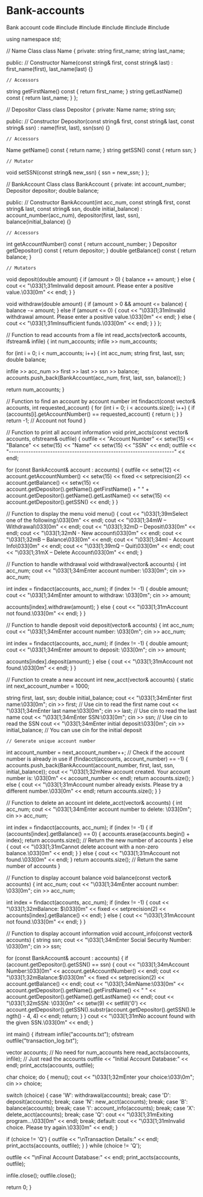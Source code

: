 # Bank-accounts
Bank account code
#include <iostream>
#include <vector>
#include <fstream>
#include <iomanip>
#include <string>

using namespace std;

// Name Class
class Name {
private:
string first_name;
string last_name;

public:
    // Constructor
Name(const string& first, const string& last) : first_name(first), last_name(last) {}

    // Accessors
string getFirstName() const { return first_name; }
string getLastName() const { return last_name; }
};

// Depositor Class
class Depositor {
private:
Name name;
string ssn;

public:
    // Constructor
Depositor(const string& first, const string& last, const string& ssn) : name(first, last), ssn(ssn) {}

    // Accessors
Name getName() const { return name; }
string getSSN() const { return ssn; }

    // Mutator
void setSSN(const string& new_ssn) { ssn = new_ssn; }
};

// BankAccount Class
class BankAccount {
private:
int account_number;
Depositor depositor;
double balance;

public:
    // Constructor
BankAccount(int acc_num, const string& first, const string& last, const string& ssn, double initial_balance)
: account_number(acc_num), depositor(first, last, ssn), balance(initial_balance) {}

    // Accessors
int getAccountNumber() const { return account_number; }
Depositor getDepositor() const { return depositor; }
double getBalance() const { return balance; }

    // Mutators
void deposit(double amount) { 
if (amount > 0) {
balance += amount;
} else {
cout << "\033[1;31mInvalid deposit amount. Please enter a positive value.\033[0m" << endl;
}
}

void withdraw(double amount) {
if (amount > 0 && amount <= balance) {
balance -= amount;
} else if (amount <= 0) {
cout << "\033[1;31mInvalid withdrawal amount. Please enter a positive value.\033[0m" << endl;
} else {
cout << "\033[1;31mInsufficient funds.\033[0m" << endl;
}
}
};

// Function to read accounts from a file
int read_accts(vector<BankAccount>& accounts, ifstream& infile) {
int num_accounts;
infile >> num_accounts;

for (int i = 0; i < num_accounts; i++) {
int acc_num;
string first, last, ssn;
double balance;

infile >> acc_num >> first >> last >> ssn >> balance;
accounts.push_back(BankAccount(acc_num, first, last, ssn, balance));
}

return num_accounts;
}

// Function to find an account by account number
int findacct(const vector<BankAccount>& accounts, int requested_account) {
for (int i = 0; i < accounts.size(); i++) {
if (accounts[i].getAccountNumber() == requested_account) {
return i;
}
}
return -1; // Account not found
}

// Function to print all account information
void print_accts(const vector<BankAccount>& accounts, ofstream& outfile) {
outfile << "Account Number" << setw(15) << "Balance" << setw(15) << "Name" << setw(15) << "SSN" << endl;
outfile << "--------------------------------------------------------------------" << endl;

for (const BankAccount& account : accounts) {
outfile << setw(12) << account.getAccountNumber() << setw(15) << fixed << setprecision(2) << account.getBalance() 
<< setw(15) << account.getDepositor().getName().getFirstName() + " " + account.getDepositor().getName().getLastName()
<< setw(15) << account.getDepositor().getSSN() << endl;
}
}

// Function to display the menu
void menu() {
cout << "\033[1;39mSelect one of the following:\033[0m" << endl;
cout << "\033[1;34mW – Withdrawal\033[0m" << endl;
cout << "\033[1;32mD – Deposit\033[0m" << endl;
cout << "\033[1;32mN - New account\033[0m" << endl;
cout << "\033[1;32mB – Balance\033[0m" << endl;
cout << "\033[1;34mI - Account Info\033[0m" << endl;
cout << "\033[1;39mQ – Quit\033[0m" << endl;
cout << "\033[1;31mX – Delete Account\033[0m" << endl;
}

// Function to handle withdrawal
void withdrawal(vector<BankAccount>& accounts) {
int acc_num;
cout << "\033[1;34mEnter account number: \033[0m";
cin >> acc_num;

int index = findacct(accounts, acc_num);
if (index != -1) {
double amount;
cout << "\033[1;34mEnter amount to withdraw: \033[0m";
cin >> amount;

accounts[index].withdraw(amount);
} else {
cout << "\033[1;31mAccount not found.\033[0m" << endl;
}
}

// Function to handle deposit
void deposit(vector<BankAccount>& accounts) {
int acc_num;
cout << "\033[1;34mEnter account number: \033[0m";
cin >> acc_num;

int index = findacct(accounts, acc_num);
if (index != -1) {
double amount;
cout << "\033[1;34mEnter amount to deposit: \033[0m";
cin >> amount;

accounts[index].deposit(amount);
} else {
cout << "\033[1;31mAccount not found.\033[0m" << endl;
}
}

// Function to create a new account
int new_acct(vector<BankAccount>& accounts) {
static int next_account_number = 1000; 
  
string first, last, ssn;
double initial_balance;
cout << "\033[1;34mEnter first name:\033[0m";
cin >> first; // Use cin to read the first name
cout << "\033[1;34mEnter last name:\033[0m";
cin >> last; // Use cin to read the last name
cout << "\033[1;34mEnter SSN:\033[0m";
cin >> ssn;  // Use cin to read the SSN
cout << "\033[1;34mEnter initial deposit:\033[0m";
cin >> initial_balance; // You can use cin for the initial deposit
  
    // Generate unique account number
int account_number = next_account_number++;
    // Check if the account number is already in use
if (findacct(accounts, account_number) == -1) {
accounts.push_back(BankAccount(account_number, first, last, ssn, initial_balance));
cout << "\033[1;32mNew account created. Your account number is: \033[0m" << account_number << endl;
return accounts.size();
} else {
cout << "\033[1;31mAccount number already exists. Please try a different number.\033[0m" << endl;
return accounts.size();
}
}

// Function to delete an account
int delete_acct(vector<BankAccount>& accounts) {
int acc_num;
cout << "\033[1;34mEnter account number to delete: \033[0m";
cin >> acc_num;

int index = findacct(accounts, acc_num);
if (index != -1) {
if (accounts[index].getBalance() == 0) {
accounts.erase(accounts.begin() + index);
return accounts.size(); // Return the new number of accounts
} else {
cout << "\033[1;31mCannot delete account with a non-zero balance.\033[0m" << endl;
}
} else {
cout << "\033[1;31mAccount not found.\033[0m" << endl;
}
return accounts.size(); // Return the same number of accounts
}

// Function to display account balance
void balance(const vector<BankAccount>& accounts) {
int acc_num;
cout << "\033[1;34mEnter account number: \033[0m";
cin >> acc_num;

int index = findacct(accounts, acc_num);
if (index != -1) {
cout << "\033[1;32mBalance: $\033[0m" << fixed << setprecision(2) << accounts[index].getBalance() << endl;
} else {
cout << "\033[1;31mAccount not found.\033[0m" << endl;
}
}

// Function to display account information
void account_info(const vector<BankAccount>& accounts) {
string ssn;
cout << "\033[1;34mEnter Social Security Number: \033[0m";
cin >> ssn;

for (const BankAccount& account : accounts) {
if (account.getDepositor().getSSN() == ssn) {
cout << "\033[1;34mAccount Number:\033[0m" << account.getAccountNumber() << endl;
cout << "\033[1;32mBalance:$\033[0m" << fixed << setprecision(2) << account.getBalance() << endl;
cout << "\033[1;34mName:\033[0m" << account.getDepositor().getName().getFirstName() << " " 
<< account.getDepositor().getName().getLastName() << endl;
cout << "\033[1;32mSSN: \033[0m" << setw(9) << setfill('0') << account.getDepositor().getSSN().substr(account.getDepositor().getSSN().length() - 4, 4) << endl;
return;
}
}
cout << "\033[1;31mNo account found with the given SSN.\033[0m" << endl;
}

int main() {
ifstream infile("accounts.txt");
ofstream outfile("transaction_log.txt"); 

vector<BankAccount> accounts;
// No need for num_accounts here
read_accts(accounts, infile);  // Just read the accounts
outfile << "Initial Account Database:" << endl;
print_accts(accounts, outfile); 

char choice;
do {
menu();
cout << "\033[1;32mEnter your choice:\033\0m";
cin >> choice;

switch (choice) {
case 'W':
withdrawal(accounts);
break;
case 'D':
deposit(accounts);
break;
case 'N':
new_acct(accounts);
break;
case 'B':
balance(accounts);
break;
case 'I':
account_info(accounts);
break;
case 'X':
delete_acct(accounts);
break;
case 'Q':
cout << "\033[1;31mExiting program...\033[0m" << endl;
break;
default:
cout << "\033[1;31mInvalid choice. Please try again.\033[0m" << endl;
}

if (choice != 'Q') { 
outfile << "\nTransaction Details:" << endl;
print_accts(accounts, outfile);
}
} while (choice != 'Q');

outfile << "\nFinal Account Database:" << endl;
print_accts(accounts, outfile); 

infile.close();
outfile.close();

return 0;
}
